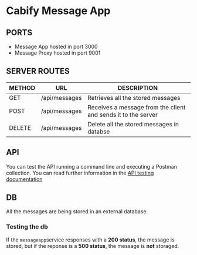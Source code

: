 # Cabify Message App

## PORTS

- Message App hosted in port 3000
- Message Proxy hosted in port 9001

## SERVER ROUTES

| METHOD | URL | DESCRIPTION |
| ------------- | ------------- | ------------- |
| GET |  /api/messages  |  Retrieves all the stored messages|
| POST |  /api/messages  | Receives a message from the client and sends it to the server |
| DELETE |  /api/messages  |  Delete all the stored messages in databse|


## API

You can test the API running a command line and executing a Postman collection. You can read further information in the [API testing documentation](https://github.com/wablopilson/CabifyExercisesRepo/blob/pablo.quintana/exercise02/API%20testing/doc/APITesting.md)


## DB

All the messages are being stored in an external database.

### Testing the db

If the ``messageapp``service responses with a **200 status**, the message is stored, but if the reponse is a **500 status**, the message is **not** storaged.
